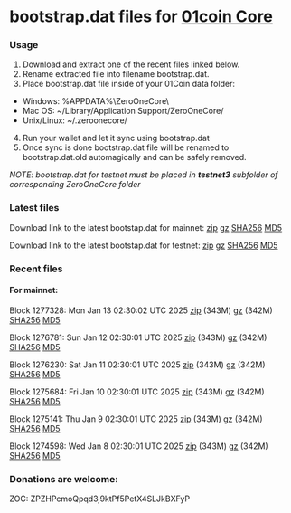 # bootstrap.dat files for [01coin Core](https://01coin.io)

### Usage

1. Download and extract one of the recent files linked below.
2. Rename extracted file into filename bootstrap.dat.
3. Place bootstrap.dat file inside of your 01Coin data folder:
 - Windows: %APPDATA%\ZeroOneCore\
 - Mac OS: ~/Library/Application Support/ZeroOneCore/
 - Unix/Linux: ~/.zeroonecore/
4. Run your wallet and let it sync using bootstrap.dat
5. Once sync is done bootstrap.dat file will be renamed to bootstrap.dat.old automagically and can be safely removed.

_NOTE: bootstrap.dat for testnet must be placed in **testnet3** subfolder of corresponding ZeroOneCore folder_

### Latest files
Download link to the latest bootstap.dat for mainnet: [zip](https://files.01coin.io/mainnet/bootstrap.dat.zip) [gz](https://files.01coin.io/mainnet/bootstrap.dat.tar.gz) [SHA256](https://files.01coin.io/mainnet/sha256.txt) [MD5](https://files.01coin.io/mainnet/md5.txt)

Download link to the latest bootstap.dat for testnet: [zip](https://files.01coin.io/testnet/bootstrap.dat.zip) [gz](https://files.01coin.io/testnet/bootstrap.dat.tar.gz) [SHA256](https://files.01coin.io/testnet/sha256.txt) [MD5](https://files.01coin.io/testnet/md5.txt)

### Recent files

#### For mainnet:

Block 1277328: Mon Jan 13 02:30:02 UTC 2025 [zip](https://files.01coin.io/mainnet/2025-01-13/bootstrap.dat.zip) (343M) [gz](https://files.01coin.io/mainnet/2025-01-13/bootstrap.dat.tar.gz) (342M) [SHA256](https://files.01coin.io/mainnet/2025-01-13/sha256.txt) [MD5](https://files.01coin.io/mainnet/2025-01-13/md5.txt)

Block 1276781: Sun Jan 12 02:30:01 UTC 2025 [zip](https://files.01coin.io/mainnet/2025-01-12/bootstrap.dat.zip) (343M) [gz](https://files.01coin.io/mainnet/2025-01-12/bootstrap.dat.tar.gz) (342M) [SHA256](https://files.01coin.io/mainnet/2025-01-12/sha256.txt) [MD5](https://files.01coin.io/mainnet/2025-01-12/md5.txt)

Block 1276230: Sat Jan 11 02:30:01 UTC 2025 [zip](https://files.01coin.io/mainnet/2025-01-11/bootstrap.dat.zip) (343M) [gz](https://files.01coin.io/mainnet/2025-01-11/bootstrap.dat.tar.gz) (342M) [SHA256](https://files.01coin.io/mainnet/2025-01-11/sha256.txt) [MD5](https://files.01coin.io/mainnet/2025-01-11/md5.txt)

Block 1275684: Fri Jan 10 02:30:01 UTC 2025 [zip](https://files.01coin.io/mainnet/2025-01-10/bootstrap.dat.zip) (343M) [gz](https://files.01coin.io/mainnet/2025-01-10/bootstrap.dat.tar.gz) (342M) [SHA256](https://files.01coin.io/mainnet/2025-01-10/sha256.txt) [MD5](https://files.01coin.io/mainnet/2025-01-10/md5.txt)

Block 1275141: Thu Jan  9 02:30:01 UTC 2025 [zip](https://files.01coin.io/mainnet/2025-01-09/bootstrap.dat.zip) (343M) [gz](https://files.01coin.io/mainnet/2025-01-09/bootstrap.dat.tar.gz) (342M) [SHA256](https://files.01coin.io/mainnet/2025-01-09/sha256.txt) [MD5](https://files.01coin.io/mainnet/2025-01-09/md5.txt)

Block 1274598: Wed Jan  8 02:30:01 UTC 2025 [zip](https://files.01coin.io/mainnet/2025-01-08/bootstrap.dat.zip) (343M) [gz](https://files.01coin.io/mainnet/2025-01-08/bootstrap.dat.tar.gz) (342M) [SHA256](https://files.01coin.io/mainnet/2025-01-08/sha256.txt) [MD5](https://files.01coin.io/mainnet/2025-01-08/md5.txt)


### Donations are welcome:

ZOC: ZPZHPcmoQpqd3j9ktPf5PetX4SLJkBXFyP
